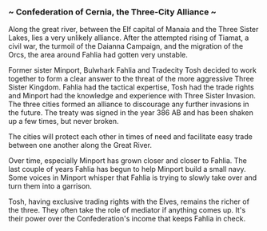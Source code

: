 
### ~ Confederation of Cernia, the Three-City Alliance ~ 

Along the great river, between the Elf capital of Manaia and the Three Sister Lakes, lies a very unlikely alliance. After the attempted rising of Tiamat, a civil war, the turmoil of the Daianna Campaign, and the migration of the Orcs, the area around Fahlia had gotten very unstable. 

Former sister Minport, Bulwhark Fahlia and Tradecity Tosh decided to work together to form a clear answer to the threat of the more aggressive Three Sister Kingdom. Fahlia had the tactical expertise, Tosh had the trade rights and Minport had the knowledge and experience with Three Sister Invasion. The three cities formed an alliance to discourage any further invasions in the future. The treaty was signed in the year 386 AB and has been shaken up a few times, but never broken. 

The cities will protect each other in times of need and facilitate easy trade between one another along the Great River.

Over time, especially Minport has grown closer and closer to Fahlia. The last couple of years Fahlia has begun to help Minport build a small navy. Some voices in Minport whisper that Fahlia is trying to slowly take over and turn them into a garrison. 

Tosh, having exclusive trading rights with the Elves, remains the richer of the three. They often take the role of mediator if anything comes up. It's their power over the Confederation's income that keeps Fahlia in check.







